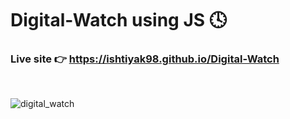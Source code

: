 # Digital-Watch using JS 🕓

### Live site 👉 https://ishtiyak98.github.io/Digital-Watch

<br>

![digital_watch](https://user-images.githubusercontent.com/56845656/156395261-0ea494f7-df4a-497a-80f8-4d9544cdec97.png)
